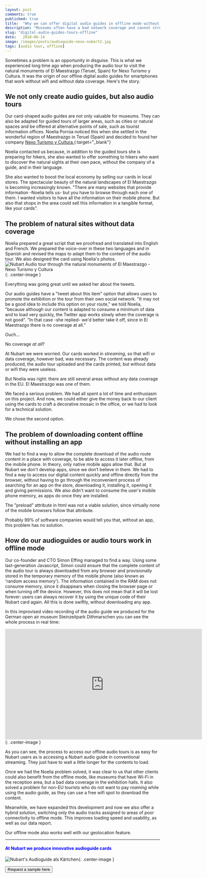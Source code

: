 ```yaml
---
layout: post
comments: true
published: true
title:  "Why we can offer digital audio guides in offline mode without any app"
description: "Museums often have a bad network coverage and cannot stream our digital audio guides. That's why we developed an offline mode that doesn't require downloading any app!"
slug: "digital-audio-guides-tours-offline"
date:   2018-06-14
image: /images/posts/audioguide-nexo-nubart2.jpg
tags: [audio tour, offline]
---
```


Sometimes a problem is an opportunity in disguise. This is what we experienced long time ago when producing the audio tour to visit the natural monuments of El Maestrazgo (Teruel, Spain) for Nexo Turismo y Cultura. It was the origin of our offline digital audio guides for smartphones that work without wifi and without data coverage. Here's the story. 

<!--more-->

## We not only create audio guides, but also audio tours

Our card-shaped audio guides are not only valuable for museums. They can also be adapted for guided tours of larger areas, such as cities or natural spaces and be offered at alternative points of sale, such as tourist information offices. Noelia Porrúa noticed this when she settled in the wonderful region of Maestrazgo in Teruel (Spain) and decided to found her company [Nexo Turismo y Cultura.](https://www.nexoturismocultura.com/){:target="_blank"}

Noelia contacted us because, in addition to the guided tours she is preparing for hikers, she also wanted to offer something to hikers who want to discover the natural sights at their own pace, without the company of a guide, and in their language. 

She also wanted to boost the local economy by selling our cards in local stores. The spectacular beauty of the natural landscapes of El Maestrazgo is becoming increasingly known. "There are many websites that provide information -Noelia tells us- but you have to browse through each one of them. I wanted visitors to have all the information on their mobile phone. But also that  shops in the area could sell this information in a tangible format, like your cards”. 

## The problem of natural sites without data coverage

Noelia prepared a great script that we proofread and translated into English and French. We prepared the voice-over in these two languages and in Spanish and revised the maps to adapt them to the content of the audio tour. We also designed the card using Noelia's photos. 
![Nubart Audio tour through the natural monuments of El Maestrazgo - Nexo Turismo y Cultura]({{site.baseurl}}/images/posts/audioguide-nexo-nubart2.jpg){: .center-image }

Everything was going great until we asked her about the tweets.


Our audio guides have a "tweet about this item" option that allows users to promote the exhibition or the tour from their own social network. "It may not be a good idea to include this option on your route," we told Noelia, "because although our content is adapted to consume a minimum of data and to load very quickly, the Twitter app works slowly when the coverage is not good”. "In that case -she replied- we'd better take it off, since in El Maestrazgo there is no coverage at all.”

Ouch... 

No coverage *at all*? 

At Nubart we were worried. Our cards worked in *streaming*, so that wifi or data coverage, however bad, was necessary. The content was already produced, the audio tour uploaded and the cards printed, but without data or wifi they were useless. 

But Noelia was right: there are still several areas without any data coverage in the EU. El Maestrazgo was one of them. 

We faced a serious problem. We had all spent a lot of time and enthusiasm on this project. And now, we could either give the money back to our client using the cards to craft a decorative mosaic in the office, or we had to look for a technical solution. 

We chose the second option. 

## The problem of downloading content offline without installing an app

We had to find a way to allow the complete download of the audio route content in a place with coverage, to be able to access it later offline, from the mobile phone. In theory, only native mobile apps allow that. But at Nubart we don't develop apps, since we don’t believe in them. We had to find a way to access our digital content quickly and offline directly from the browser, without having to go through the inconvenient process of searching for an app on the store, downloading it, installing it, opening it and giving permissions. We also didn't want to consume the user's mobile phone memory, as apps do once they are installed. 

The "preload" attribute in html was not a viable solution, since virtually none of the mobile browsers follow that attribute. 

Probably 99% of software companies would tell you that, without an app, this problem has no solution.

## How do our audioguides or audio tours work in offline mode

Our co-founder and CTO Simon Effing managed to find a way. Using some last-generation Javascript, Simon could ensure that the complete content of the audio tour is always downloaded from any browser and provisionally stored in the temporary memory of the mobile phone (also known as 'random access memory'). The information contained in the RAM does not consume memory, since it disappears when closing the browser page or when turning off the device. However, this does not mean that it will be lost forever: users can always recover it by using the unique code of their Nubart card again. All this is done swiftly, without downloading any app.

In this improvised video recording of the audio guide we produced for the German open air museum Steinzeitpark Dithmarschen you can see the whole process in real time:

<iframe src="https://player.vimeo.com/video/292135804" width="640" height="360" frameborder="0" allowfullscreen></iframe>{: .center-image }

As you can see, the process to access our offline audio tours is as easy for Nubart users as is accessing a Nubart audio guide in conventional streaming. They just have to wait a little longer for the contents to load.

Once we had the Noelia problem solved, it was clear to us that other clients could also benefit from the offline mode, like museums that have Wi-Fi in the reception area, but a bad data coverage in the exhibition halls. It also solved a problem for non-EU tourists who do not want to pay *roaming* while using the audio guide, as they can use a free wifi spot to download the content.

Meanwhile, we have expanded this development and now we also offer a hybrid solution, switching only the audio tracks assigned to areas of poor connectivity to offline mode. This improves loading speed and usability, as well as our data report.

Our offline mode also works well with our geolocation feature.

***

#### <font color="blue">At Nubart we produce innovative audioguide cards</font>


![Nubart's Audioguide als Kärtchen]({{site.baseurl}}/images/posts/proceso-nubart.png){: .center-image }
<form action="../../../../../">
    <input type="submit" value="Request a sample here" />
</form>